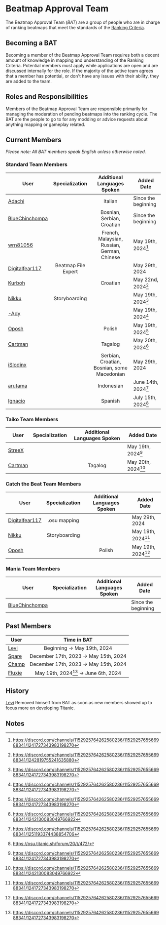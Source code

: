 # Beatmap Approval Team

The Beatmap Approval Team (_BAT_) are a group of people who are in charge of ranking beatmaps that meet the standards of the [Ranking Criteria](https://github.com/osuTitanic/wiki/blob/main/wiki/Ranking_Criteria/en.md). <!-- change link when official, just dont know how it'll be formatted -->
<!-- this feels very empty however after sitting on it for a few days I'm not sure what else to add -Nikku -->


## Becoming a BAT

Becoming a member of the Beatmap Approval Team requires both a decent amount of knowledge in mapping and understanding of the Ranking Criteria. Potential members must apply while applications are open and are discussed internally for the role. If the majority of the active team agrees that a member has potential, or don't have any issues with their ability, they are added to the team.


## Roles and Responsibilities

Members of the Beatmap Approval Team are responsible primarily for managing the moderation of pending beatmaps into the ranking cycle. The BAT are the people to go to for any modding or advice requests about anything mapping or gameplay related.


## Current Members

*Please note: All BAT members speak English unless otherwise noted.*


### Standard Team Members

User | Specialization | Additional Languages Spoken | Added Date 
---|:---:|:---:|---
[Adachi](https://osu.titanic.sh/u/39)           |                     | Italian                                     | Since the beginning
[BlueChinchompa](https://osu.titanic.sh/u/40)   |                     | Bosnian, Serbian, Croatian                  | Since the beginning
[wrn81056](https://osu.titanic.sh/u/645)        |                     | French, Malaysian, Russian, German, Chinese | May 19th, 2024[^1] 
[Digitalfear117](https://osu.titanic.sh/u/809)  | Beatmap File Expert |                                             | May 29th, 2024
[Kurboh](https://osu.titanic.sh/u/810)          |                     | Croatian                                    | May 22nd, 2024[^3]
[Nikku](https://osu.titanic.sh/u/811)           | Storyboarding       |                                             | May 19th, 2024[^1]
[-Ady](https://osu.titanic.sh/u/821)            |                     |                                             | May 19th, 2024[^1]
[Oposh](https://osu.titanic.sh/u/829)           |                     | Polish                                      | May 19th, 2024[^1]
[Cartman](https://osu.titanic.sh/u/857)         |                     | Tagalog                                     | May 20th, 2024[^2]
[iSlodinx](https://osu.titanic.sh/u/869)        |                     | Serbian, Croatian, Bosnian, some Macedonian | May 29th, 2024
[arutama](https://osu.titanic.sh/u/905)         |                     | Indonesian                                  | June 14th, 2024[^4] 
[Ignacio](https://osu.titanic.sh/u/943)         |                     | Spanish                                     | July 15th, 2024[^5]


### Taiko Team Members

User | Specialization | Additional Languages Spoken | Added Date 
---|:---:|:---:|---
[StreeX](https://osu.titanic.sh/u/67)           |   |          | May 19th, 2024[^1]
[Cartman](https://osu.titanic.sh/u/857)         |   | Tagalog  | May 20th, 2024[^2]


### Catch the Beat Team Members  
User | Specialization | Additional Languages Spoken | Added Date 
---|:---:|:---:|---
[Digitalfear117](https://osu.titanic.sh/u/809)  | .osu mapping  |        | May 29th, 2024
[Nikku](https://osu.titanic.sh/u/811)           | Storyboarding |        | May 19th, 2024[^1]
[Oposh](https://osu.titanic.sh/u/829)           |               | Polish | May 19th, 2024[^1]


### Mania Team Members
User | Specialization | Additional Languages Spoken | Added Date 
---|:---:|:---:|---
[BlueChinchompa](https://osu.titanic.sh/u/40)  |   |   | Since the beginning 


## Past Members

User | Time in BAT
---|:---:
[Levi](https://osu.titanic.sh/u/2)   | Beginning -> May 19th, 2024
[Spare](https://osu.titanic.sh/u/92) | December 17th, 2023 -> May 15th, 2024
[Champ](https://osu.titanic.sh/u/96) | December 17th, 2023 -> May 15th, 2024
[Fluxie](https://osu.titanic.sh/u/517) | May 19th, 2024[^1] -> June  6th, 2024


## History

[Levi](https://osu.titanic.sh/u/2) Removed himself from BAT as soon as new members showed up to focus more on developing Titanic.


## Notes
[^1]: https://discord.com/channels/1152925764262580236/1152925765566988341/1241727343983198270
[^2]: https://discord.com/channels/1152925764262580236/1152925765566988341/1242130083049766922
[^3]: https://discord.com/channels/1152925764262580236/1152925765566988341/1242819755241635880
[^4]: https://discord.com/channels/1152925764262580236/1152925765566988341/1251193374438854706
[^5]: https://osu.titanic.sh/forum/20/t/472/

<!-- I used https://web.archive.org/web/20120614084710/http://osu.ppy.sh/wiki/Beatmap_Appreciation_Team as a base -Nikku-->
